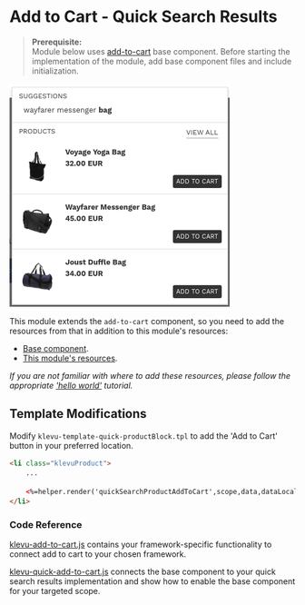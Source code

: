 # Add to Cart - Quick Search Results

>**Prerequisite:**  
>Module below uses [add-to-cart](/components/add-to-cart) base component. Before starting the implementation of the module, add base component files and include initialization.  

![Search-quick add-to-cart](/modules/add-to-cart/images/image002.png)

This module extends the `add-to-cart` component, so you need to
add the resources from that in addition to this module's resources:

- [Base component](/components/add-to-cart/resources).
- [This module's resources](/modules/add-to-cart/quick/resources).

_If you are not familiar with where to add these resources,
please follow the appropriate ['hello world'](/getting-started/1-hello-world) tutorial._


## Template Modifications

Modify `klevu-template-quick-productBlock.tpl` to add the 'Add to Cart' button in your preferred location.

```html
<li class="klevuProduct">
    ...

    <%=helper.render('quickSearchProductAddToCart',scope,data,dataLocal) %>
</li>
```


### Code Reference

[klevu-add-to-cart.js](/components/add-to-cart/resources/assets/js/klevu-add-to-cart.js)
contains your framework-specific functionality to connect add to cart to your chosen framework.

[klevu-quick-add-to-cart.js](/modules/add-to-cart/quick/resources/assets/js/klevu-quick-add-to-cart.js)
connects the base component to your quick search results implementation and show how to enable the base component for your targeted scope.